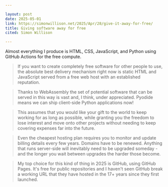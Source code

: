 ```yaml
---

layout: post
date: 2025-05-01
link: https://simonwillison.net/2025/Apr/28/give-it-away-for-free/
title: Giving software away for free
cited: Simon Willison

---
```


Almost everything I produce is HTML, CSS, JavaScript, and Python using GitHub Actions for the free compute.

> If you want to create completely free software for other people to use, the absolute best delivery mechanism right now is static HTML and JavaScript served from a free web host with an established reputation.

> Thanks to WebAssembly the set of potential software that can be served in this way is vast and, I think, under appreciated. Pyodide means we can ship client-side Python applications now!

> This assumes that you would like your gift to the world to keep working for as long as possible, while granting you the freedom to lose interest and move onto other projects without needing to keep covering expenses far into the future.

> Even the cheapest hosting plan requires you to monitor and update billing details every few years. Domains have to be renewed. Anything that runs server-side will inevitably need to be upgraded someday - and the longer you wait between upgrades the harder those become.

> My top choice for this kind of thing in 2025 is GitHub, using GitHub Pages. It's free for public repositories and I haven't seen GitHub break a working URL that they have hosted in the 17+ years since they first launched.
